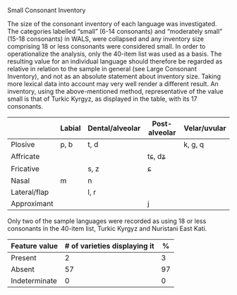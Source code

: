 Small Consonant Inventory

The size of the consonant inventory of each language was investigated.
The categories labelled “small” (6-14 consonants) and “moderately small”
(15-18 consonants) in WALS, were collapsed and any inventory size
comprising 18 or less consonants were considered small. <span
id="_Hlk50484060" class="anchor"></span>In order to operationalize the
analysis, only the 40-item list was used as a basis. The resulting value
for an individual language should therefore be regarded as relative in
relation to the sample in general (see Large Consonant Inventory), and
not as an absolute statement about inventory size. Taking more lexical
data into account may very well render a different result. An inventory,
using the above-mentioned method, representative of the value small is
that of Turkic Kyrgyz, as displayed in the table, with its 17
consonants.

|              | **Labial** | **Dental/alveolar** | **Post-alveolar** | **Velar/uvular** |
|--------------|------------|---------------------|-------------------|------------------|
| Plosive      | p, b       | t, d                |                   | k, ɡ, q          |
| Affricate    |            |                     | tɕ, dʑ            |                  |
| Fricative    |            | s, z                | ɕ                 |                  |
| Nasal        | m          | n                   |                   |                  |
| Lateral/flap |            | l, r                |                   |                  |
| Approximant  |            |                     | j                 |                  |

<span id="_Hlk50485920" class="anchor"></span>Only two of the sample
languages were recorded as using 18 or less consonants in the 40-item
list, Turkic Kyrgyz and Nuristani East Kati.

| Feature value | \# of varieties displaying it | %   |
|---------------|-------------------------------|-----|
| Present       | 2                             | 3   |
| Absent        | 57                            | 97  |
| Indeterminate | 0                             | 0   |


